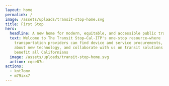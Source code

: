 ```yaml
---
layout: home
permalink: /
image: /assets/uploads/transit-stop-home.svg
title: First Stop
hero:
  headline: A new home for modern, equitable, and accessible public transit innovations
  text: Welcome to The Transit Stop—Cal-ITP's one-stop resource—where
    transportation providers can find device and service procurements, learn
    about new technology, and collaborate with us on transit solutions that
    benefit all Californians
  image: /assets/uploads/transit-stop-home.svg
  action: cqce87u
actions:
  - knt7omv
  - m79ixx7
---
```

